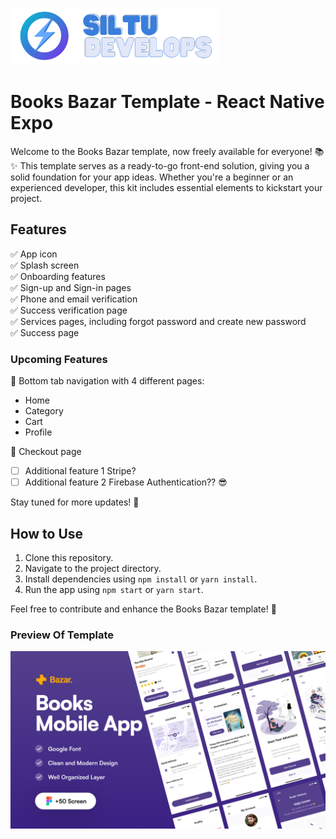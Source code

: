 ![Screenshot](/assets/github-logo-banner.png)

# Books Bazar Template - React Native Expo

Welcome to the Books Bazar template, now freely available for everyone! 📚✨ This template serves as a ready-to-go front-end solution, giving you a solid foundation for your app ideas. Whether you're a beginner or an experienced developer, this kit includes essential elements to kickstart your project.

## Features

✅ App icon  
✅ Splash screen  
✅ Onboarding features  
✅ Sign-up and Sign-in pages  
✅ Phone and email verification  
✅ Success verification page  
✅ Services pages, including forgot password and create new password  
✅ Success page

### Upcoming Features

🚀 Bottom tab navigation with 4 different pages:

- Home
- Category
- Cart
- Profile

🛒 Checkout page

- [ ] Additional feature 1 Stripe?
- [ ] Additional feature 2 Firebase Authentication?? 😎

Stay tuned for more updates! 🌟

## How to Use

1. Clone this repository.
2. Navigate to the project directory.
3. Install dependencies using `npm install` or `yarn install`.
4. Run the app using `npm start` or `yarn start`.

Feel free to contribute and enhance the Books Bazar template! 🚀

### Preview Of Template

![Screenshot](/preview-app.png)